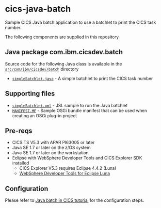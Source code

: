 cics-java-batch
================
Sample CICS Java batch application to use a batchlet to print the CICS task number.

The following components are supplied in this repository.

## Java package com.ibm.cicsdev.batch
Source code for the following Java class is available in the [`src/com/ibm/cicsdev/batch`](src/com/ibm/cicsdev/batch) directory 
* [`simpleBatchlet.java`](src/com/ibm/cicsdev/batch/simpleBatchlet.java) - A simple batchlet to print the CICS task number

## Supporting files
* [`simpleBatchlet.xml`](src/META-INF/batch-jobs/simpleBatchlet.xml) - JSL sample to run the Java batchlet
* [`MANIFEST.MF`](src/META-INF/MANIFEST.MF) - Sample OSGi bundle manifest that can be used when creating an OSGi plug-in project

## Pre-reqs
* CICS TS V5.3 with APAR PI63005 or later
* Java SE 1.7 or later on the z/OS system
* Java SE 1.7 or later on the workstation
* Eclipse with WebSphere Developer Tools and CICS Explorer SDK installed
  * CICS Explorer V5.3 requires Eclipse 4.4.2 (Luna)
  * [WebSphere Developer Tools for Eclipse Luna](https://developer.ibm.com/wasdev/downloads/#asset/tools-WebSphere_Developer_Tools_for_Eclipse_Luna)

## Configuration
Please refer to [Java batch in CICS tutorial](https://developer.ibm.com/cics/2016/10/04/java-batch-in-cics-tutorial/)
for the configuration steps.

